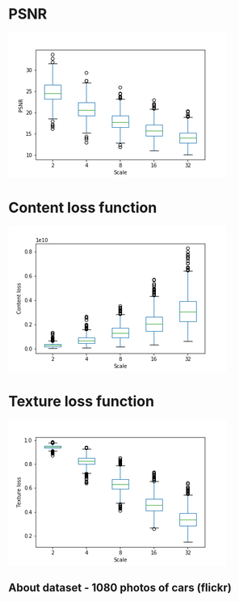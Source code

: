 # PSNR
![PSNR](https://github.com/valdispy/lab1/blob/master/PSNR.png)
# Content loss function
![content_loss](https://github.com/valdispy/lab1/blob/master/content_loss.png)
# Texture loss function
![texture_loss](https://github.com/valdispy/lab1/blob/master/texture_loss.png)
## About dataset - 1080 photos of cars (flickr)

